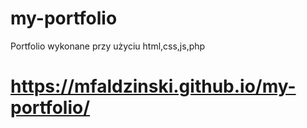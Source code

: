 # my-portfolio
Portfolio wykonane przy użyciu html,css,js,php
# https://mfaldzinski.github.io/my-portfolio/
